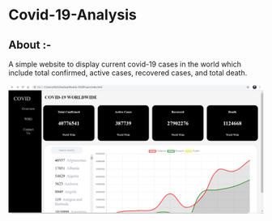 <h1>Covid-19-Analysis</h1>

## About :-

A simple website to display current covid-19 cases in the world which include total confirmed, active cases, recovered cases, and total death.


<img src= "Screenshot%20(196).png">
